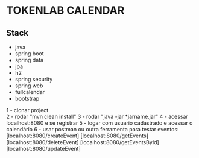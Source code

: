 # TOKENLAB CALENDAR

## Stack
- java 
- spring boot
- spring data
- jpa 
- h2
- spring security
- spring web
- fullcalendar 
- bootstrap


1 - clonar project  
2 - rodar "mvn clean install"
3 - rodar "java -jar *jarname.jar"
4 - acessar localhost:8080 e se registrar
5 - logar com usuario cadastrado e acessar o calendário
6 - usar postman ou outra ferramenta para testar eventos:
[localhost:8080/createEvent]
[localhost:8080/getEvents]
[localhost:8080/deleteEvent]
[localhost:8080/getEventsById]
[localhost:8080/updateEvent]

